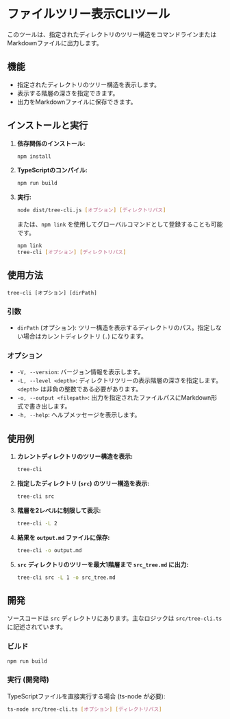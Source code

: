 # ファイルツリー表示CLIツール

このツールは、指定されたディレクトリのツリー構造をコマンドラインまたはMarkdownファイルに出力します。

## 機能

-   指定されたディレクトリのツリー構造を表示します。
-   表示する階層の深さを指定できます。
-   出力をMarkdownファイルに保存できます。

## インストールと実行

1.  **依存関係のインストール:**

    ```bash
    npm install
    ```

2.  **TypeScriptのコンパイル:**

    ```bash
    npm run build
    ```

3.  **実行:**

    ```bash
    node dist/tree-cli.js [オプション] [ディレクトリパス]
    ```

    または、`npm link` を使用してグローバルコマンドとして登録することも可能です。

    ```bash
    npm link
    tree-cli [オプション] [ディレクトリパス]
    ```

## 使用方法

```
tree-cli [オプション] [dirPath]
```

### 引数

-   `dirPath` (オプション): ツリー構造を表示するディレクトリのパス。指定しない場合はカレントディレクトリ (`.`) になります。

### オプション

-   `-V, --version`: バージョン情報を表示します。
-   `-L, --level <depth>`: ディレクトリツリーの表示階層の深さを指定します。`<depth>` は非負の整数である必要があります。
-   `-o, --output <filepath>`: 出力を指定されたファイルパスにMarkdown形式で書き出します。
-   `-h, --help`: ヘルプメッセージを表示します。

## 使用例

1.  **カレントディレクトリのツリー構造を表示:**

    ```bash
    tree-cli
    ```

2.  **指定したディレクトリ (`src`) のツリー構造を表示:**

    ```bash
    tree-cli src
    ```

3.  **階層を2レベルに制限して表示:**

    ```bash
    tree-cli -L 2
    ```

4.  **結果を `output.md` ファイルに保存:**

    ```bash
    tree-cli -o output.md
    ```

5.  **`src` ディレクトリのツリーを最大1階層まで `src_tree.md` に出力:**
    ```bash
    tree-cli src -L 1 -o src_tree.md
    ```

## 開発

ソースコードは `src` ディレクトリにあります。主なロジックは `src/tree-cli.ts` に記述されています。

### ビルド

```bash
npm run build
```

### 実行 (開発時)

TypeScriptファイルを直接実行する場合 (ts-node が必要):

```bash
ts-node src/tree-cli.ts [オプション] [ディレクトリパス]
``` 